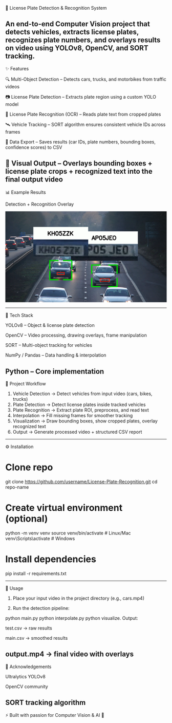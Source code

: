 🚗 License Plate Detection & Recognition System

An end-to-end Computer Vision project that detects vehicles, extracts license plates, recognizes plate numbers, and overlays results on video using YOLOv8, OpenCV, and SORT tracking.
---

✨ Features

🔍 Multi-Object Detection – Detects cars, trucks, and motorbikes from traffic videos

📷 License Plate Detection – Extracts plate region using a custom YOLO model

🔡 License Plate Recognition (OCR) – Reads plate text from cropped plates

🛰 Vehicle Tracking – SORT algorithm ensures consistent vehicle IDs across frames

📝 Data Export – Saves results (car IDs, plate numbers, bounding boxes, confidence scores) to CSV

🎥 Visual Output – Overlays bounding boxes + license plate crops + recognized text into the final output video
---
📊 Example Results

Detection + Recognition Overlay

![Demo](demo.png)

---


🧠 Tech Stack

YOLOv8 – Object & license plate detection

OpenCV – Video processing, drawing overlays, frame manipulation

SORT – Multi-object tracking for vehicles

NumPy / Pandas – Data handling & interpolation

Python – Core implementation
---

📂 Project Workflow

1. Vehicle Detection → Detect vehicles from input video (cars, bikes, trucks)
2. Plate Detection → Detect license plates inside tracked vehicles
3. Plate Recognition → Extract plate ROI, preprocess, and read text
4. Interpolation → Fill missing frames for smoother tracking
5. Visualization → Draw bounding boxes, show cropped plates, overlay recognized text
6. Output → Generate processed video + structured CSV report

---

⚙ Installation

# Clone repo
git clone https://github.com/username/License-Plate-Recognition.git
cd repo-name

# Create virtual environment (optional)
python -m venv venv
source venv/bin/activate    # Linux/Mac
venv\Scripts\activate       # Windows

# Install dependencies
pip install -r requirements.txt

---

🚀 Usage

1. Place your input video in the project directory (e.g., cars.mp4)

2. Run the detection pipeline:

python main.py
python interpolate.py
python visualize. Output:

test.csv → raw results

main.csv → smoothed results

output.mp4 → final video with overlays
---

🙌 Acknowledgements

Ultralytics YOLOv8

OpenCV community

SORT tracking algorithm
---


⚡ Built with passion for Computer Vision & AI 🚀


